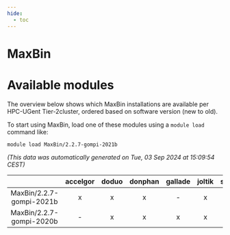 ```yaml
---
hide:
  - toc
---
```


MaxBin
======

# Available modules


The overview below shows which MaxBin installations are available per HPC-UGent Tier-2cluster, ordered based on software version (new to old).

To start using MaxBin, load one of these modules using a `module load` command like:

```shell
module load MaxBin/2.2.7-gompi-2021b
```

*(This data was automatically generated on Tue, 03 Sep 2024 at 15:09:54 CEST)*  

| |accelgor|doduo|donphan|gallade|joltik|shinx|skitty|
| :---: | :---: | :---: | :---: | :---: | :---: | :---: | :---: |
|MaxBin/2.2.7-gompi-2021b|x|x|x|-|x|-|x|
|MaxBin/2.2.7-gompi-2020b|-|x|x|x|x|-|x|
